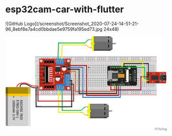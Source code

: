 # esp32cam-car-with-flutter
![GitHub Logo](/screenshot/Screenshot_2020-07-24-14-51-21-96_8ebf8e7a4cd0bbdae5e9759fa195ed73.jpg 24x48)

![GitHub Logo](/screenshot/esp32car.png)
